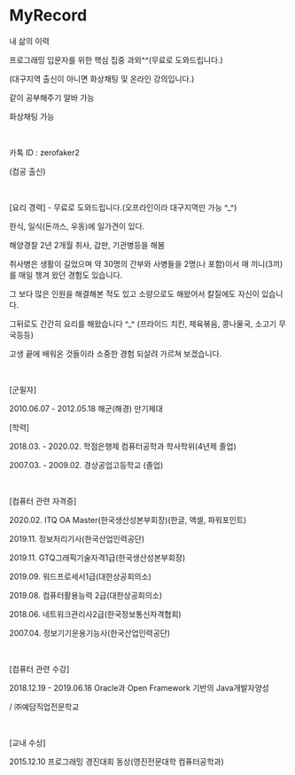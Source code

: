 # MyRecord
내 삶의 이력

프로그래밍 입문자를 위한 핵심 집중 과외^^(무료로 도와드립니다.)

(대구지역 출신이 아니면 화상채팅 및 온라인 강의입니다.)

같이 공부해주기 알바 가능

화상채팅 가능

​

카톡 ID : zerofaker2

(컴공 출신)

​

[요리 경력] - 무료로 도와드립니다.(오프라인이라 대구지역만 가능 ^_^)

한식, 일식(돈까스, 우동)에 일가견이 있다.

해양경찰 2년 2개월 취사, 갑판, 기관병등을 해봄

취사병은 생활이 길었으며 약 30명의 간부와 사병들을 2명(나 포함)이서 매 끼니(3끼)를 매일 챙겨 왔던 경험도 있습니다.

그 보다 많은 인원을 해결해본 적도 있고 소량으로도 해왔어서 칼질에도 자신이 있습니다.

그뒤로도 간간히 요리를 해왔습니다 ^_^ (프라이드 치킨, 제육볶음, 콩나물국, 소고기 무국등등)

고생 끝에 배워온 것들이라 소중한 경험 되살려 가르쳐 보겠습니다. 

​

[군필자]

2010.06.07 - 2012.05.18 해군(해경) 만기제대

[학력]

2018.03. - 2020.02. 학점은행제 컴퓨터공학과 학사학위(4년제 졸업)

2007.03. - 2009.02. 경상공업고등학교 (졸업)

​

[컴퓨터 관련 자격증]

2020.02. ITQ OA Master(한국생산성본부회장)(한글, 액셀, 파워포인트)

2019.11. 정보처리기사(한국산업인력공단)

2019.11. GTQ그래픽기술자격1급(한국생산성본부회장)

2019.09. 워드프로세서1급(대한상공회의소)

2019.08. 컴퓨터활용능력 2급(대한상공회의소)

2018.06. 네트워크관리사2급(한국정보통신자격협회)

2007.04. 정보기기운용기능사(한국산업인력공단)

​

[컴퓨터 관련 수강]

2018.12.19 - 2019.06.18 Oracle과 Open Framework 기반의 Java개발자양성 

/ ㈜예담직업전문학교

​

[교내 수상]

2015.12.10 프로그래밍 경진대회 동상(영진전문대학 컴퓨터공학과)
